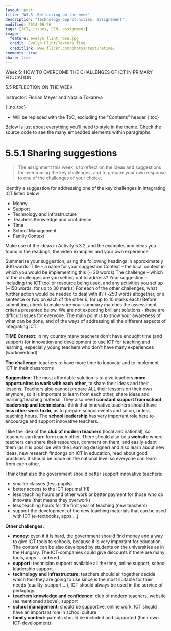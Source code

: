 ```yaml
---
layout: post
title: "W5.5: Reflecting on the week"
description: "technology opprotunities, assignement"
modified: 2014-06-26
tags: [ICT, issues, SEN, assignment]
image:
  feature: evelyn flint rose.jpg
  credit: Evelyn Flint/Texture Time
  creditlink: www.flickr.com/photos/texturetime/
comments: true
share: true
---
```


Week 5: HOW TO OVERCOME THE CHALLENGES OF ICT IN PRIMARY EDUCATION

5.5 REFLECTION ON THE WEEK

Instructor: Florian Meyer and Natalia Tokareva

{:.no_toc}

* Will be replaced with the ToC, excluding the "Contents" header
{:toc}

Below is just about everything you'll need to style in the theme. Check the source code to see the many embedded elements within paragraphs.

# 5.5.1 Sharing suggestions

> The assignment this week is to reflect on the ideas and suggestions for overcoming the key challenges, and to prepare your own response to one of the challenges of your choice.

Identify a suggestion for addressing one of the key challenges in integrating ICT listed below

* Money
* Support
* Technology and infrastructure
* Teachers Knowledge and confidence
* Time
* School Management
* Family Context

Make use of the ideas in Activity 5.3.2, and the examples and ideas you found in the readings, the video examples and your own experience.

Summarise your suggestion, using the following headings in approximately 400 words:
Title – a name for your suggestion 
Context – the local context in which you would be implementing this (~ 20 words)
The challenge – which of the challenges are you setting out to address?
Your suggestion – including the ICT tool or resource being used, and any activities you set up (~150 words, for up to 30 marks)
For each of the other challenges, what further action would be needed to deal with it? (~250 words altogether, or a sentence or two on each of the other 6, for up to 10 marks each)
Before submitting, check to make sure your summary matches the assessment criteria presented below.
We are not expecting brilliant solutions - these are difficult issues for everyone. The main point is to show your awareness of what can be done, and of the ways of addressing all the different aspects of integrating ICT.

**TIME**
**Context**: in my country many teachers don't have enought time (and support) for innovation and development to use ICT for teaching and learning, especially young teachers who don't have many experiences (workoverload)

**The challenge**: teachers to have more time to innovate and to implement ICT in their classrooms

**Suggestion:** 
The most affordable solution is to give teachers **more opportunites to work with each other**, to share their ideas and their lessons. Teachers also cannot prepare ALL their lessons on their own anymore, so it is important to learn from each other, share ideas and learning/teaching material. They also need **constant support from school leadership and technicians**.I think that innovative teachers should have **less other work to do**, as to prepare school events and so on, or less teaching hours. The **school leadership** has very important role here to encourage and support innovative teachers.

I like the idea of the **club of modern teachers** (local and national), so teachers can learn form each other. There should also be a **website** where teachers can share their resources, comment on them, and easily adapt them (as it is possilbe with the Learning designer) and also learn about new ideas, new research findongs on ICT in education, read about good practices. It should be made on the national level so everyone can learn from each other. 

I think that also the government should better support innovative teachers:

* smaller classes (less pupils)
* better access to the ICT (optimal 1:1)
* less teaching hours and other work or better payment for those who do innovate (that means they overwork)
* less teaching hours for the first year of teaching (new teachers)
* support the development of the new teaching materials that can be used with ICT (e-textbooks, apps ...)

**Other challenges:**

* **money:** even if it is hard, the government should find money and a way to give ICT tools to schools, because it is very important for education. The content can be also developed by students on the universities as in the Hungary. The ICT-companies could give discounts if there are many tools, apps ... ordered.
* **support:** technician support available all the time, online support, school leadership support
* **technology and infrastructure:** teachers should all together decide which tool they are going to use since is the most suitable for their needs (quality, support ...), ICT should always be used in the service of pedagogy.
* **teachers knowledge and confidence:** club of modern teachers, website (as mentioned above), support
* **school management:** should be supportive, online work, ICT should have an important role in school culture
* **family context:** parents should be included and supported (their own ICT-development)





